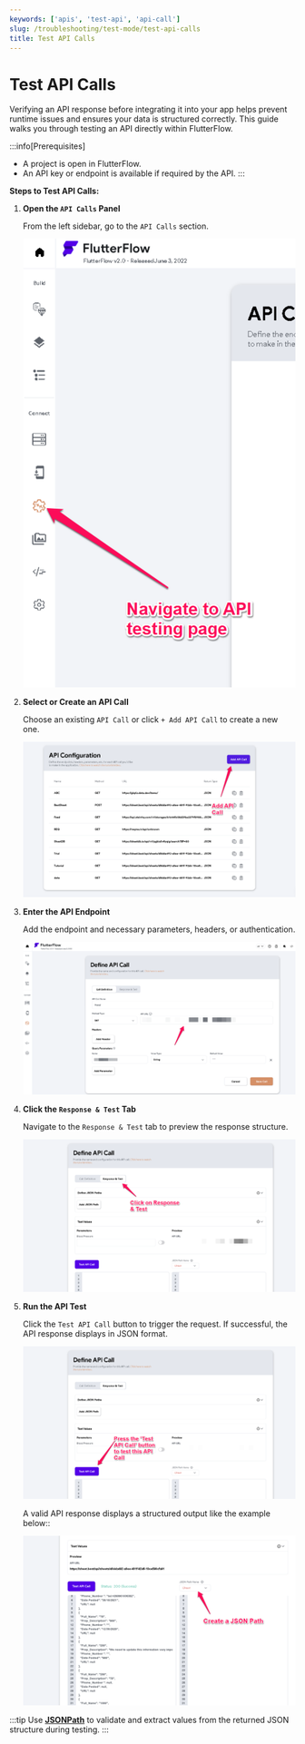 ```yaml
---
keywords: ['apis', 'test-api', 'api-call']
slug: /troubleshooting/test-mode/test-api-calls
title: Test API Calls
---
```


# Test API Calls

Verifying an API response before integrating it into your app helps prevent runtime issues and ensures your data is structured correctly. This guide walks you through testing an API directly within FlutterFlow.

:::info[Prerequisites]
- A project is open in FlutterFlow.
- An API key or endpoint is available if required by the API.
:::

**Steps to Test API Calls:**

1. **Open the `API Calls` Panel**

   From the left sidebar, go to the `API Calls` section.

   ![](../assets/20250430121444122926.png)

2. **Select or Create an API Call**

   Choose an existing `API Call` or click `+ Add API Call` to create a new one.

   ![](../assets/20250430121444364083.png)

3. **Enter the API Endpoint**

   Add the endpoint and necessary parameters, headers, or authentication.

   ![](../assets/20250430121444571412.png)

4. **Click the `Response & Test` Tab**

   Navigate to the `Response & Test` tab to preview the response structure.

   ![](../assets/20250430121444783602.png)

5. **Run the API Test**

   Click the `Test API Call` button to trigger the request. If successful, the API response displays in JSON format.

   ![](../assets/20250430121445020637.png)

   A valid API response displays a structured output like the example below::

   ![](../assets/20250430121445238952.png)

:::tip
Use **[JSONPath](https://jsonpath.com/)** to validate and extract values from the returned JSON structure during testing.
:::
